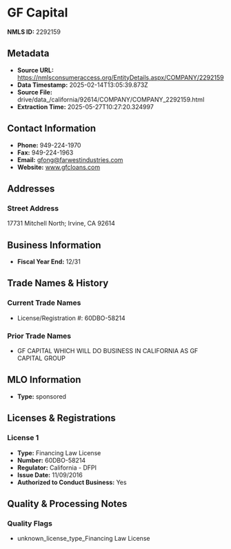# GF Capital

**NMLS ID:** 2292159

## Metadata
- **Source URL:** https://nmlsconsumeraccess.org/EntityDetails.aspx/COMPANY/2292159
- **Data Timestamp:** 2025-02-14T13:05:39.873Z
- **Source File:** drive/data_/california/92614/COMPANY/COMPANY_2292159.html
- **Extraction Time:** 2025-05-27T10:27:20.324997

## Contact Information
- **Phone:** 949-224-1970
- **Fax:** 949-224-1963
- **Email:** gfong@farwestindustries.com
- **Website:** www.gfcloans.com

## Addresses
### Street Address
17731 Mitchell North; Irvine, CA 92614

## Business Information
- **Fiscal Year End:** 12/31

## Trade Names & History
### Current Trade Names
- License/Registration #: 60DBO-58214

### Prior Trade Names
- GF CAPITAL WHICH WILL DO BUSINESS IN CALIFORNIA AS GF CAPITAL GROUP

## MLO Information
- **Type:** sponsored

## Licenses & Registrations

### License 1
- **Type:** Financing Law License
- **Number:** 60DBO-58214
- **Regulator:** California - DFPI
- **Issue Date:** 11/09/2016
- **Authorized to Conduct Business:** Yes

## Quality & Processing Notes
### Quality Flags
- unknown_license_type_Financing Law License
